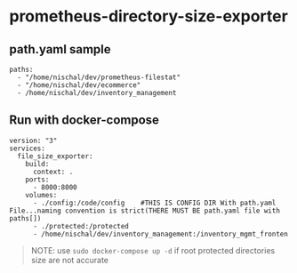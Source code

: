 # prometheus-directory-size-exporter

## path.yaml sample
```
paths:
  - "/home/nischal/dev/prometheus-filestat"
  - "/home/nischal/dev/ecommerce"
  - /home/nischal/dev/inventory_management
```

## Run with docker-compose
```
version: "3"
services:
  file_size_exporter:
    build:
      context: .
    ports: 
      - 8000:8000
    volumes:
      - ./config:/code/config    #THIS IS CONFIG DIR With path.yaml File...naming convention is strict(THERE MUST BE path.yaml file with paths[])
      - ./protected:/protected
      - /home/nischal/dev/inventory_management:/inventory_mgmt_fronten
```

> NOTE: use `sudo docker-compose up -d` if root protected directories size are not accurate
